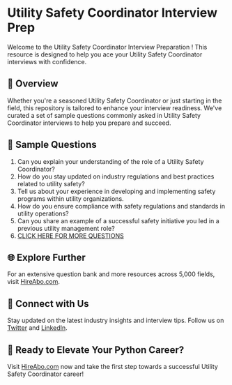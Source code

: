 # Utility Safety Coordinator Interview Prep

Welcome to the Utility Safety Coordinator Interview Preparation ! This resource is designed to help you ace your Utility Safety Coordinator interviews with confidence.

## 🚀 Overview

Whether you're a seasoned Utility Safety Coordinator or just starting in the field, this repository is tailored to enhance your interview readiness. We've curated a set of sample questions commonly asked in Utility Safety Coordinator interviews to help you prepare and succeed.

## 📝 Sample Questions

1. Can you explain your understanding of the role of a Utility Safety Coordinator?
2. How do you stay updated on industry regulations and best practices related to utility safety?
3. Tell us about your experience in developing and implementing safety programs within utility organizations.
4. How do you ensure compliance with safety regulations and standards in utility operations?
5. Can you share an example of a successful safety initiative you led in a previous utility management role?
6. [CLICK HERE FOR MORE QUESTIONS](https://hireabo.com/job/20_2_16/Utility%20Safety%20Coordinator)

## 🌐 Explore Further

For an extensive question bank and more resources across 5,000 fields, visit [HireAbo.com](https://www.hireabo.com).

## 📱 Connect with Us

Stay updated on the latest industry insights and interview tips. Follow us on [Twitter](https://twitter.com/hireabo) and [LinkedIn](https://www.linkedin.com/in/hire-abo-3609972a8/).

## 🚀 Ready to Elevate Your Python Career?

Visit [HireAbo.com](https://www.hireabo.com) now and take the first step towards a successful Utility Safety Coordinator career!